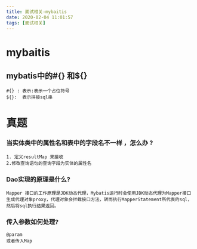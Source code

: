```yaml
---
title: 面试相关-mybaitis
date: 2020-02-04 11:01:57
tags: [面试相关]
---
```


# mybaitis

## mybatis中的#{} 和${}

```
#{} : 表示:表示一个占位符号
${}:  表示拼接sql串
```

<!--more-->

# 真题

### 当实体类中的属性名和表中的字段名不一样 ，怎么办 ?

```
1. 定义resultMap 来接收
2.修改查询语句的查询字段为实体的属性名
```

###  Dao实现的原理是什么?

```
Mapper 接口的工作原理是JDK动态代理，Mybatis运行时会使用JDK动态代理为Mapper接口生成代理对象proxy，代理对象会拦截接口方法，转而执行MapperStatement所代表的sql，然后将sql执行结果返回。
```

### 传入参数如何处理?

```
@param
或者传入Map
```

